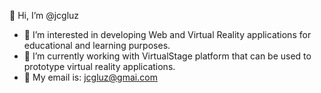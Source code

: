 👋 Hi, I’m @jcgluz

- 👀 I’m interested in developing Web and Virtual Reality applications for educational and learning purposes.
- 🌱 I’m currently working with VirtualStage platform that can be used to prototype virtual reality applications.
- 💞️ My email is: jcgluz@gmai.com

<!---
jcgluz/jcgluz is a ✨ special ✨ repository because its `README.md` (this file) appears on your GitHub profile.
You can click the Preview link to take a look at your changes.
--->
